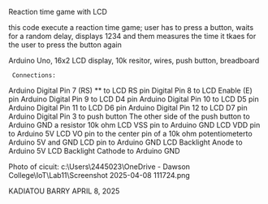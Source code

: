 Reaction time game with LCD

 this code execute a reaction time game; user has to press a button, waits for a random delay, displays 1234 and them measures the time it tkaes for the user to press the button again

   Arduino Uno, 16x2 LCD display, 10k resitor, wires, push button, breadboard

     Connections: 
Arduino Digital Pin 7 (RS) ** to LCD RS pin
Digital Pin 8  to LCD Enable (E) pin
Arduino Digital Pin 9 to LCD D4 pin
Arduino Digital Pin 10 to LCD D5 pin
Arduino Digital Pin 11 to LCD D6 pin
Arduino Digital Pin 12 to LCD D7 pin
Arduino Digital Pin 3 to push button
The other side of the push button to Arduino GND a resistor 10k ohm
LCD VSS pin to Arduino GND
LCD VDD pin to Arduino 5V
LCD VO pin to the center pin of a 10k ohm potentiometerto Arduino 5V and GND 
LCD  pin to Arduino GND 
LCD Backlight Anode to Arduino 5V
LCD Backlight Cathode to Arduino GND

Photo of cicuit:
c:\Users\2445023\OneDrive - Dawson College\IoT\Lab11\Screenshot 2025-04-08 111724.png

KADIATOU BARRY
APRIL 8, 2025